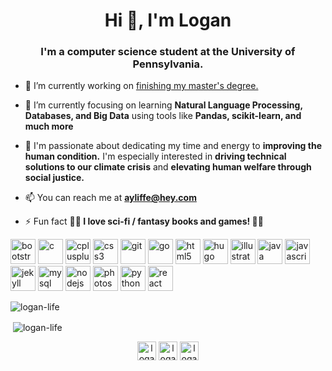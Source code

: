 <h1 align="center">Hi 👋, I'm Logan</h1>
<h3 align="center">I'm a computer science student at the University of Pennsylvania.</h3>



- 🔭 I’m currently working on [finishing my master's degree.](https://www.cis.upenn.edu/graduate/program-offerings/master-of-computer-and-information-technology/requirements/)

- 🌱 I’m currently focusing on learning **Natural Language Processing, Databases, and Big Data** using tools like **Pandas, scikit-learn, and much more**

- 🧠 I'm passionate about dedicating my time and energy to **improving the human condition.**  I'm especially interested in **driving technical solutions to our climate crisis** and **elevating human welfare through social justice.**

- 📫 You can reach me at **ayliffe@hey.com**

- ⚡ Fun fact **🐉🐉 I love sci-fi / fantasy books and games! 🐉🐉**

<p align="left"><img src="https://devicons.github.io/devicon/devicon.git/icons/bootstrap/bootstrap-plain.svg" alt="bootstrap" width="40" height="40"/> <img src="https://devicons.github.io/devicon/devicon.git/icons/c/c-original.svg" alt="c" width="40" height="40"/> <img src="https://devicons.github.io/devicon/devicon.git/icons/cplusplus/cplusplus-original.svg" alt="cplusplus" width="40" height="40"/> <img src="https://devicons.github.io/devicon/devicon.git/icons/css3/css3-original-wordmark.svg" alt="css3" width="40" height="40"/> <img src="https://www.vectorlogo.zone/logos/git-scm/git-scm-icon.svg" alt="git" width="40" height="40"/> <img src="https://devicons.github.io/devicon/devicon.git/icons/go/go-original.svg" alt="go" width="40" height="40"/> <img src="https://devicons.github.io/devicon/devicon.git/icons/html5/html5-original-wordmark.svg" alt="html5" width="40" height="40"/> <img src="https://api.iconify.design/logos-hugo.svg" alt="hugo" width="40" height="40"/> <img src="https://www.vectorlogo.zone/logos/adobe_illustrator/adobe_illustrator-icon.svg" alt="illustrator" width="40" height="40"/> <img src="https://devicons.github.io/devicon/devicon.git/icons/java/java-original-wordmark.svg" alt="java" width="40" height="40"/> <img src="https://devicons.github.io/devicon/devicon.git/icons/javascript/javascript-original.svg" alt="javascript" width="40" height="40"/> <img src="https://www.vectorlogo.zone/logos/jekyllrb/jekyllrb-icon.svg" alt="jekyll" width="40" height="40"/> <img src="https://devicons.github.io/devicon/devicon.git/icons/mysql/mysql-original-wordmark.svg" alt="mysql" width="40" height="40"/> <img src="https://devicons.github.io/devicon/devicon.git/icons/nodejs/nodejs-original-wordmark.svg" alt="nodejs" width="40" height="40"/> <img src="https://devicons.github.io/devicon/devicon.git/icons/photoshop/photoshop-plain.svg" alt="photoshop" width="40" height="40"/> <img src="https://devicons.github.io/devicon/devicon.git/icons/python/python-original.svg" alt="python" width="40" height="40"/> <img src="https://devicons.github.io/devicon/devicon.git/icons/react/react-original-wordmark.svg" alt="react" width="40" height="40"/></p>

<p align="left"> <img src="https://komarev.com/ghpvc/?username=logan-life" alt="logan-life" /> </p>
<p>&nbsp;<img align="center" src="https://github-readme-stats.vercel.app/api?username=logan-life&show_icons=true" alt="logan-life" /></p>

<p align="center">
<a href="https://twitter.com/logan_ayliffe" target="blank"><img align="center" src="https://cdn.jsdelivr.net/npm/simple-icons@3.0.1/icons/twitter.svg" alt="logan_ayliffe" height="30" width="30" /></a>
<a href="https://linkedin.com/in/logan-ayliffe" target="blank"><img align="center" src="https://cdn.jsdelivr.net/npm/simple-icons@3.0.1/icons/linkedin.svg" alt="logan-ayliffe" height="30" width="30" /></a>
<a href="https://www.leetcode.com/logan-life" target="blank"><img align="center" src="https://cdn.jsdelivr.net/npm/simple-icons@3.0.1/icons/leetcode.svg" alt="logan-life" height="30" width="30" /></a>
</p>
